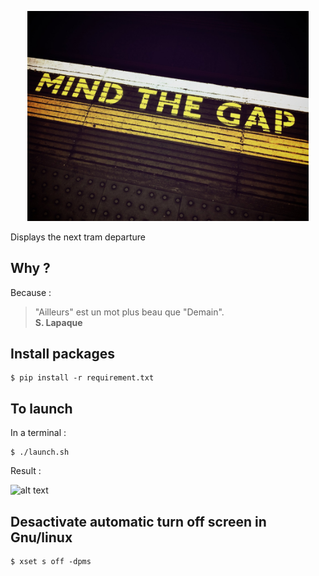 <p align="center">
  <a href="#"><img src="./picture/mind-the-gap.jpg"  width="450"/></a>
</p>

Displays the next tram departure

## Why ?
Because :  
> "Ailleurs" est un mot plus beau que "Demain".  
> **S. Lapaque**

## Install packages

```
$ pip install -r requirement.txt
```

## To launch

In a terminal :  
```
$ ./launch.sh
```
Result :  
  
![alt text](./picture/result.png)

## Desactivate automatic turn off screen in Gnu/linux
```
$ xset s off -dpms
```

